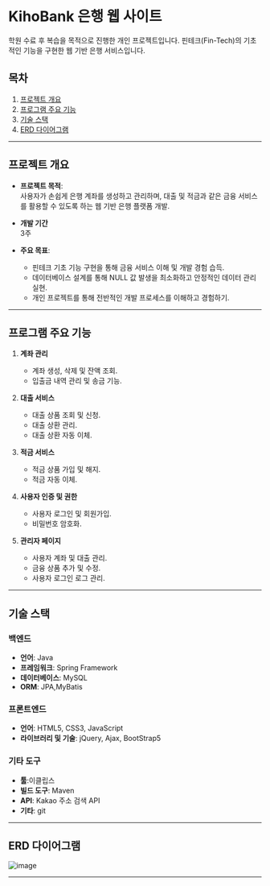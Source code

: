 # KihoBank 은행 웹 사이트

학원 수료 후 복습을 목적으로 진행한 개인 프로젝트입니다. 
핀테크(Fin-Tech)의 기초적인 기능을 구현한 웹 기반 은행 서비스입니다.

## 목차
1. [프로젝트 개요](#프로젝트-개요)
2. [프로그램 주요 기능](#프로그램-주요-기능)
3. [기술 스택](#기술-스택)
4. [ERD 다이어그램](#erd-다이어그램)

---

## 프로젝트 개요
- **프로젝트 목적**:  
  사용자가 손쉽게 은행 계좌를 생성하고 관리하며, 대출 및 적금과 같은 금융 서비스를 활용할 수 있도록 하는 웹 기반 은행 플랫폼 개발.

- **개발 기간**  
  3주

- **주요 목표**:  
  - 핀테크 기초 기능 구현을 통해 금융 서비스 이해 및 개발 경험 습득.
  - 데이터베이스 설계를 통해 NULL 값 발생을 최소화하고 안정적인 데이터 관리 실현.
  - 개인 프로젝트를 통해 전반적인 개발 프로세스를 이해하고 경험하기.

---

## 프로그램 주요 기능

1. **계좌 관리**
   - 계좌 생성, 삭제 및 잔액 조회.
   - 입출금 내역 관리 및 송금 기능.

2. **대출 서비스**
   - 대출 상품 조회 및 신청.
   - 대출 상환 관리.
   - 대출 상환 자동 이체.

3. **적금 서비스**
   - 적금 상품 가입 및 해지.
   - 적금 자동 이체.

4. **사용자 인증 및 권한**
   - 사용자 로그인 및 회원가입.
   - 비밀번호 암호화.
   
5. **관리자 페이지**
   - 사용자 계좌 및 대출 관리.
   - 금융 상품 추가 및 수정.
   - 사용자 로그인 로그 관리.

---

## 기술 스택
### 백엔드
- **언어**: Java  
- **프레임워크**: Spring Framework  
- **데이터베이스**: MySQL  
- **ORM**: JPA,MyBatis

### 프론트엔드
- **언어**: HTML5, CSS3, JavaScript  
- **라이브러리 및 기술**: jQuery, Ajax, BootStrap5

### 기타 도구
- **툴**:이클립스
- **빌드 도구**: Maven  
- **API**: Kakao 주소 검색 API
- **기타**: git

---

## ERD 다이어그램
![image](https://github.com/user-attachments/assets/d9f53f04-42ba-4d75-a0f0-eb81a40ca91c)


---

